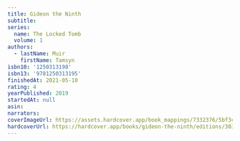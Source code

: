 ```yaml
---
title: Gideon the Ninth
subtitle:
series:
  name: The Locked Tomb
  volume: 1
authors:
  - lastName: Muir
    firstName: Tamsyn
isbn10: '1250313198'
isbn13: '9781250313195'
finishedAt: 2021-05-10
rating: 4
yearPublished: 2019
startedAt: null
asin:
narrators:
coverImageUrl: https://assets.hardcover.app/book_mappings/7332376/5bf3c29956bfa33ff0829ae4a136dd7c1e006543.jpeg
hardcoverUrl: https://hardcover.app/books/gideon-the-ninth/editions/30399881
---
```

